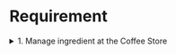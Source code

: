# Requirement

<details>
  <summary>1. Manage ingredient at the Coffee Store</summary>

  ![J1 L P0028-Manage ingredients at](https://github.com/user-attachments/assets/797a518e-1a47-4cb2-9be6-920cf5a64a25)

</details>
